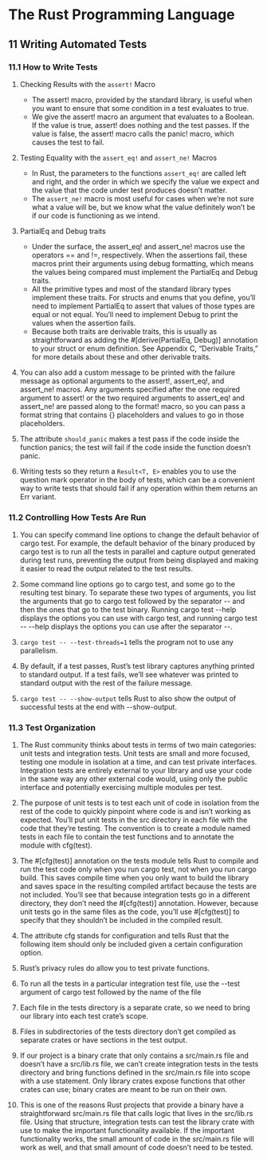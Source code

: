 # The Rust Programming Language

## 11 Writing Automated Tests

### 11.1 How to Write Tests

1. Checking Results with the `assert!` Macro
    - The assert! macro, provided by the standard library, is useful when you want to ensure that some condition in a test evaluates to true.
    - We give the assert! macro an argument that evaluates to a Boolean. If the value is true, assert! does nothing and the test passes. If the value is false, the assert! macro calls the panic! macro, which causes the test to fail.

2. Testing Equality with the `assert_eq!` and `assert_ne!` Macros
    - In Rust, the parameters to the functions `assert_eq!` are called left and right, and the order in which we specify the value we expect and the value that the code under test produces doesn’t matter.
    - The `assert_ne!` macro is most useful for cases when we’re not sure what a value will be, but we know what the value definitely won’t be if our code is functioning as we intend.

3. PartialEq and Debug traits
    - Under the surface, the assert_eq! and assert_ne! macros use the operators == and !=, respectively. When the assertions fail, these macros print their arguments using debug formatting, which means the values being compared must implement the PartialEq and Debug traits. 
    - All the primitive types and most of the standard library types implement these traits. For structs and enums that you define, you’ll need to implement PartialEq to assert that values of those types are equal or not equal. You’ll need to implement Debug to print the values when the assertion fails. 
    - Because both traits are derivable traits, this is usually as straightforward as adding the #[derive(PartialEq, Debug)] annotation to your struct or enum definition. See Appendix C, “Derivable Traits,” for more details about these and other derivable traits.

4. You can also add a custom message to be printed with the failure message as optional arguments to the assert!, assert_eq!, and assert_ne! macros. Any arguments specified after the one required argument to assert! or the two required arguments to assert_eq! and assert_ne! are passed along to the format! macro, so you can pass a format string that contains {} placeholders and values to go in those placeholders.

5. The attribute `should_panic` makes a test pass if the code inside the function panics; the test will fail if the code inside the function doesn’t panic.

6. Writing tests so they return a `Result<T, E>` enables you to use the question mark operator in the body of tests, which can be a convenient way to write tests that should fail if any operation within them returns an Err variant.

### 11.2 Controlling How Tests Are Run

1. You can specify command line options to change the default behavior of cargo test. For example, the default behavior of the binary produced by cargo test is to run all the tests in parallel and capture output generated during test runs, preventing the output from being displayed and making it easier to read the output related to the test results.

2. Some command line options go to cargo test, and some go to the resulting test binary. To separate these two types of arguments, you list the arguments that go to cargo test followed by the separator -- and then the ones that go to the test binary. Running cargo test --help displays the options you can use with cargo test, and running cargo test -- --help displays the options you can use after the separator --.

3. `cargo test -- --test-threads=1` tells the program not to use any parallelism.

4. By default, if a test passes, Rust’s test library captures anything printed to standard output. If a test fails, we’ll see whatever was printed to standard output with the rest of the failure message.

5. `cargo test -- --show-output` tells Rust to also show the output of successful tests at the end with --show-output.

### 11.3 Test Organization

1. The Rust community thinks about tests in terms of two main categories: unit tests and integration tests. Unit tests are small and more focused, testing one module in isolation at a time, and can test private interfaces. Integration tests are entirely external to your library and use your code in the same way any other external code would, using only the public interface and potentially exercising multiple modules per test.

2. The purpose of unit tests is to test each unit of code in isolation from the rest of the code to quickly pinpoint where code is and isn’t working as expected. You’ll put unit tests in the src directory in each file with the code that they’re testing. The convention is to create a module named tests in each file to contain the test functions and to annotate the module with cfg(test).

3. The #[cfg(test)] annotation on the tests module tells Rust to compile and run the test code only when you run cargo test, not when you run cargo build. This saves compile time when you only want to build the library and saves space in the resulting compiled artifact because the tests are not included. You’ll see that because integration tests go in a different directory, they don’t need the #[cfg(test)] annotation. However, because unit tests go in the same files as the code, you’ll use #[cfg(test)] to specify that they shouldn’t be included in the compiled result.

4. The attribute cfg stands for configuration and tells Rust that the following item should only be included given a certain configuration option.

5. Rust’s privacy rules do allow you to test private functions. 

6. To run all the tests in a particular integration test file, use the --test argument of cargo test followed by the name of the file

7. Each file in the tests directory is a separate crate, so we need to bring our library into each test crate’s scope.

8. Files in subdirectories of the tests directory don’t get compiled as separate crates or have sections in the test output.

9. If our project is a binary crate that only contains a src/main.rs file and doesn’t have a src/lib.rs file, we can’t create integration tests in the tests directory and bring functions defined in the src/main.rs file into scope with a use statement. Only library crates expose functions that other crates can use; binary crates are meant to be run on their own.

10. This is one of the reasons Rust projects that provide a binary have a straightforward src/main.rs file that calls logic that lives in the src/lib.rs file. Using that structure, integration tests can test the library crate with use to make the important functionality available. If the important functionality works, the small amount of code in the src/main.rs file will work as well, and that small amount of code doesn’t need to be tested.

